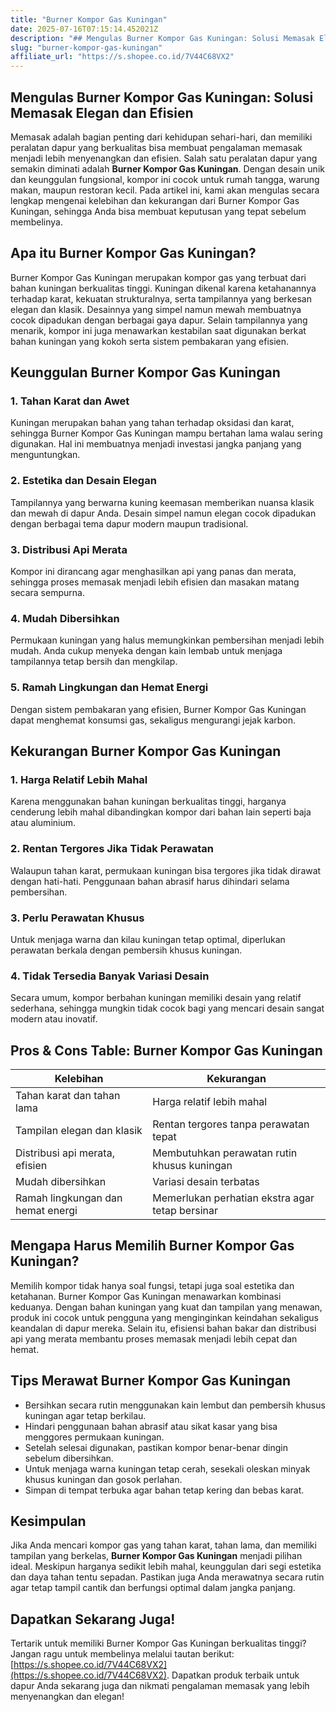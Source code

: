 ```yaml
---
title: "Burner Kompor Gas Kuningan"
date: 2025-07-16T07:15:14.452021Z
description: "## Mengulas Burner Kompor Gas Kuningan: Solusi Memasak Elegan dan Efisien..."
slug: "burner-kompor-gas-kuningan"
affiliate_url: "https://s.shopee.co.id/7V44C68VX2"
---
```

## Mengulas Burner Kompor Gas Kuningan: Solusi Memasak Elegan dan Efisien

Memasak adalah bagian penting dari kehidupan sehari-hari, dan memiliki peralatan dapur yang berkualitas bisa membuat pengalaman memasak menjadi lebih menyenangkan dan efisien. Salah satu peralatan dapur yang semakin diminati adalah **Burner Kompor Gas Kuningan**. Dengan desain unik dan keunggulan fungsional, kompor ini cocok untuk rumah tangga, warung makan, maupun restoran kecil. Pada artikel ini, kami akan mengulas secara lengkap mengenai kelebihan dan kekurangan dari Burner Kompor Gas Kuningan, sehingga Anda bisa membuat keputusan yang tepat sebelum membelinya.

## Apa itu Burner Kompor Gas Kuningan?

Burner Kompor Gas Kuningan merupakan kompor gas yang terbuat dari bahan kuningan berkualitas tinggi. Kuningan dikenal karena ketahanannya terhadap karat, kekuatan strukturalnya, serta tampilannya yang berkesan elegan dan klasik. Desainnya yang simpel namun mewah membuatnya cocok dipadukan dengan berbagai gaya dapur. Selain tampilannya yang menarik, kompor ini juga menawarkan kestabilan saat digunakan berkat bahan kuningan yang kokoh serta sistem pembakaran yang efisien.

## Keunggulan Burner Kompor Gas Kuningan

### 1. Tahan Karat dan Awet
Kuningan merupakan bahan yang tahan terhadap oksidasi dan karat, sehingga Burner Kompor Gas Kuningan mampu bertahan lama walau sering digunakan. Hal ini membuatnya menjadi investasi jangka panjang yang menguntungkan.

### 2. Estetika dan Desain Elegan
Tampilannya yang berwarna kuning keemasan memberikan nuansa klasik dan mewah di dapur Anda. Desain simpel namun elegan cocok dipadukan dengan berbagai tema dapur modern maupun tradisional.

### 3. Distribusi Api Merata
Kompor ini dirancang agar menghasilkan api yang panas dan merata, sehingga proses memasak menjadi lebih efisien dan masakan matang secara sempurna.

### 4. Mudah Dibersihkan
Permukaan kuningan yang halus memungkinkan pembersihan menjadi lebih mudah. Anda cukup menyeka dengan kain lembab untuk menjaga tampilannya tetap bersih dan mengkilap.

### 5. Ramah Lingkungan dan Hemat Energi
Dengan sistem pembakaran yang efisien, Burner Kompor Gas Kuningan dapat menghemat konsumsi gas, sekaligus mengurangi jejak karbon.

## Kekurangan Burner Kompor Gas Kuningan

### 1. Harga Relatif Lebih Mahal
Karena menggunakan bahan kuningan berkualitas tinggi, harganya cenderung lebih mahal dibandingkan kompor dari bahan lain seperti baja atau aluminium.

### 2. Rentan Tergores Jika Tidak Perawatan
Walaupun tahan karat, permukaan kuningan bisa tergores jika tidak dirawat dengan hati-hati. Penggunaan bahan abrasif harus dihindari selama pembersihan.

### 3. Perlu Perawatan Khusus
Untuk menjaga warna dan kilau kuningan tetap optimal, diperlukan perawatan berkala dengan pembersih khusus kuningan.

### 4. Tidak Tersedia Banyak Variasi Desain
Secara umum, kompor berbahan kuningan memiliki desain yang relatif sederhana, sehingga mungkin tidak cocok bagi yang mencari desain sangat modern atau inovatif.

## Pros & Cons Table: Burner Kompor Gas Kuningan

| Kelebihan | Kekurangan |
|---|---|
| Tahan karat dan tahan lama | Harga relatif lebih mahal |
| Tampilan elegan dan klasik | Rentan tergores tanpa perawatan tepat |
| Distribusi api merata, efisien | Membutuhkan perawatan rutin khusus kuningan |
| Mudah dibersihkan | Variasi desain terbatas |
| Ramah lingkungan dan hemat energi | Memerlukan perhatian ekstra agar tetap bersinar |

## Mengapa Harus Memilih Burner Kompor Gas Kuningan?

Memilih kompor tidak hanya soal fungsi, tetapi juga soal estetika dan ketahanan. Burner Kompor Gas Kuningan menawarkan kombinasi keduanya. Dengan bahan kuningan yang kuat dan tampilan yang menawan, produk ini cocok untuk pengguna yang menginginkan keindahan sekaligus keandalan di dapur mereka. Selain itu, efisiensi bahan bakar dan distribusi api yang merata membantu proses memasak menjadi lebih cepat dan hemat.

## Tips Merawat Burner Kompor Gas Kuningan

- Bersihkan secara rutin menggunakan kain lembut dan pembersih khusus kuningan agar tetap berkilau.
- Hindari penggunaan bahan abrasif atau sikat kasar yang bisa menggores permukaan kuningan.
- Setelah selesai digunakan, pastikan kompor benar-benar dingin sebelum dibersihkan.
- Untuk menjaga warna kuningan tetap cerah, sesekali oleskan minyak khusus kuningan dan gosok perlahan.
- Simpan di tempat terbuka agar bahan tetap kering dan bebas karat.

## Kesimpulan

Jika Anda mencari kompor gas yang tahan karat, tahan lama, dan memiliki tampilan yang berkelas, **Burner Kompor Gas Kuningan** menjadi pilihan ideal. Meskipun harganya sedikit lebih mahal, keunggulan dari segi estetika dan daya tahan tentu sepadan. Pastikan juga Anda merawatnya secara rutin agar tetap tampil cantik dan berfungsi optimal dalam jangka panjang.

## Dapatkan Sekarang Juga!

Tertarik untuk memiliki Burner Kompor Gas Kuningan berkualitas tinggi? Jangan ragu untuk membelinya melalui tautan berikut: [https://s.shopee.co.id/7V44C68VX2](https://s.shopee.co.id/7V44C68VX2). Dapatkan produk terbaik untuk dapur Anda sekarang juga dan nikmati pengalaman memasak yang lebih menyenangkan dan elegan!